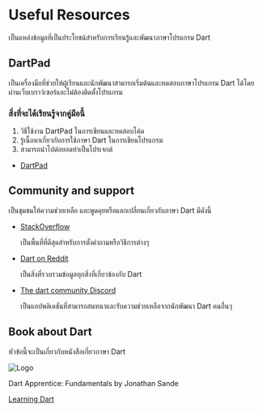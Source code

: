# Useful Resources
เป็นแหล่งข้อมูลที่เป็นประโยชน์สำหรับการเรียนรู้และพัฒนาภาษาโปรแกรม Dart
## DartPad
เป็นเครื่องมือที่ช่วยให้ผู้เรียนและนักพัฒนาสามารถเริ่มต้นและทดสอบภาษาโปรแกรม Dart ได้โดยผ่านเว็บเบราว์เซอร์และไม่ต้องติดตั้งโปรแกรม

### สิ่งที่จะได้เรียนรู้จากคู่มือนี้
  1. วิธีใช้งาน DartPad ในการเขียนและทดสอบโค้ด
  2. รู้เนื้อหาเกี่ยวกับการใช้ภาษา Dart ในการเขียนโปรแกรม
  3. สามารถนำไปต่อยอดทำเป็นโปรเจกต์

- [DartPad](https://dartpad.dev/?)

## Community and support
เป็นชุมชนให้ความช่วยเหลือ และพูดคุยหรือแลกเปลี่ยนเกี่ยวกับภาษา Dart มีดังนี้

- [StackOverflow](https://stackoverflow.com/questions/tagged/dart)

  เป็นพื้นที่ที่ดีสุดสำหรับการตั้งคำถามหรือวิธีการต่างๆ

- [Dart on Reddit](https://www.reddit.com/r/dartlang/)

  เป็นสิ่งที่รวบรวมข้อมูลทุกสิ่งที่เกี่ยวข้องกับ Dart

- [The dart community Discord](https://discord.com/invite/Qt6DgfAWWx)

  เป็นแอปพลิเคชันที่สามารถสนทนาและรับความช่วยเหลือจากนักพัฒนา Dart คนอื่นๆ

## Book about Dart
  หัวข้อนี้จะเป็นเกี่ยวกับหนังสือเกี่ยวภาษา Dart
  
  ![Logo](https://m.media-amazon.com/images/I/51B7z49UKQL._AC_UF350,350_QL50_.jpg)
  
  Dart Apprentice: Fundamentals
  by Jonathan Sande


  [Learning Dart ](https://riptutorial.com/Download/dart.pdf)

